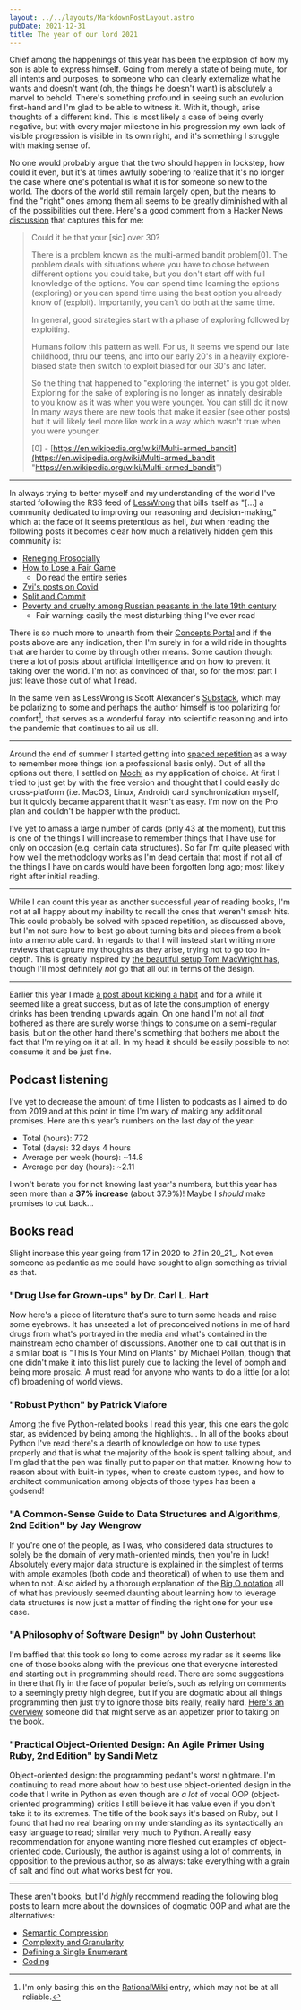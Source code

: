 ```yaml
---
layout: ../../layouts/MarkdownPostLayout.astro
pubDate: 2021-12-31
title: The year of our lord 2021
---
```

Chief among the happenings of this year has been the explosion of how my son is able to express himself. Going from merely a state of being mute, for all intents and purposes, to someone who can clearly externalize what he wants and doesn't want (oh, the things he doesn't want) is absolutely a marvel to behold. There's something profound in seeing such an evolution first-hand and I'm glad to be able to witness it. With it, though, arise thoughts of a different kind. This is most likely a case of being overly negative, but with every major milestone in his progression my own lack of visible progression is visible in its own right, and it's something I struggle with making sense of.

No one would probably argue that the two should happen in lockstep, how could it even, but it's at times awfully sobering to realize that it's no longer the case where one's potential is what it is for someone so new to the world. The doors of the world still remain largely open, but the means to find the "right" ones among them all seems to be greatly diminished with all of the possibilities out there. Here's a good comment from a Hacker News [discussion](https://news.ycombinator.com/item?id=28976069 "Ask HN: Whatever happened to exploring the internet?") that captures this for me:

> Could it be that your \[sic\] over 30?
>
> There is a problem known as the multi-armed bandit problem\[0\]. The problem deals with situations where you have to chose between different options you could take, but you don't start off with full knowledge of the options. You can spend time learning the options (exploring) or you can spend time using the best option you already know of (exploit). Importantly, you can't do both at the same time.
>
> In general, good strategies start with a phase of exploring followed by exploiting.
>
> Humans follow this pattern as well. For us, it seems we spend our late childhood, thru our teens, and into our early 20's in a heavily explore-biased state then switch to exploit biased for our 30's and later.
>
> So the thing that happened to "exploring the internet" is you got older. Exploring for the sake of exploring is no longer as innately desirable to you know as it was when you were younger. You can still do it now. In many ways there are new tools that make it easier (see other posts) but it will likely feel more like work in a way which wasn't true when you were younger.
>
> \[0\] - [https://en.wikipedia.org/wiki/Multi-armed_bandit](https://en.wikipedia.org/wiki/Multi-armed_bandit "https://en.wikipedia.org/wiki/Multi-armed_bandit")

***

In always trying to better myself and my understanding of the world I've started following the RSS feed of [LessWrong](https://www.lesswrong.com/ "LessWrong") that bills itself as "\[...\] a community dedicated to improving our reasoning and decision-making," which at the face of it seems pretentious as hell, _but_ when reading the following posts it becomes clear how much a relatively hidden gem this community is:

* [Reneging Prosocially](https://www.lesswrong.com/posts/sjRG35aq5fosJ6mdG/reneging-prosocially "Reneging Prosocially")
* [How to Lose a Fair Game](https://www.lesswrong.com/posts/fiPNjEGDbxy4mdhhT/how-to-lose-a-fair-game "How to Lose a Fair Game")
  * Do read the entire series
* [Zvi's posts on Covid](https://www.lesswrong.com/users/zvi)
* [Split and Commit](https://www.lesswrong.com/posts/t2LGSDwT7zSnAGybG/split-and-commit "Split and Commit")
* [Poverty and cruelty among Russian peasants in the late 19th century](https://www.lesswrong.com/posts/mhA4vkeaRn9cpxkag/the-bonds-of-family-and-community-poverty-and-cruelty-among "The bonds of family and community: Poverty and cruelty among Russian peasants in the late 19th century")
  * Fair warning: easily the most disturbing thing I've ever read

There is so much more to unearth from their [Concepts Portal](https://www.lesswrong.com/tags/all "Concepts Portal - LessWrong") and if the posts above are any indication, then I'm surely in for a wild ride in thoughts that are harder to come by through other means. Some caution though: there a lot of posts about artificial intelligence and on how to prevent it taking over the world. I'm not as convinced of that, so for the most part I just leave those out of what I read.

In the same vein as LessWrong is Scott Alexander's [Substack](https://astralcodexten.substack.com/ "Astral Codex Ten"), which may be polarizing to some and perhaps the author himself is too polarizing for comfort[^1], that serves as a wonderful foray into scientific reasoning and into the pandemic that continues to ail us all.

***

Around the end of summer I started getting into [spaced repetition](https://ncase.me/remember/ "Nicky Case - How To Remember Anything Forever-ish") as a way to remember more things (on a professional basis only). Out of all the options out there, I settled on [Mochi](https://mochi.cards/ "Mochi - Spaced repetition made easy") as my application of choice. At first I tried to just get by with the free version and thought that I could easily do cross-platform (i.e. MacOS, Linux, Android) card synchronization myself, but it quickly became apparent that it wasn't as easy. I'm now on the Pro plan and couldn't be happier with the product.

I've yet to amass a large number of cards (only 43 at the moment), but this is one of the things I will increase to remember things that I have use for only on occasion (e.g. certain data structures). So far I'm quite pleased with how well the methodology works as I'm dead certain that most if not all of the things I have on cards would have been forgotten long ago; most likely right after initial reading.

***

While I can count this year as another successful year of reading books, I'm not at all happy about my inability to recall the ones that weren't smash hits. This could probably be solved with spaced repetition, as discussed above, but I'm not sure how to best go about turning bits and pieces from a book into a memorable card. In regards to that I will instead start writing more reviews that capture my thoughts as they arise, trying not to go too in-depth. This is greatly inspired by [the beautiful setup Tom MacWright has](https://macwright.com/reading/ "Tom MacWright reading list"), though I'll most definitely _not_ go that all out in terms of the design.

***

Earlier this year I made [a post about kicking a habit](https://usrme.xyz/posts/a-habit-almost-a-year-in/ "Üllar Seerme - A habit (almost) a year in") and for a while it seemed like a great success, but as of late the consumption of energy drinks has been trending upwards again. On one hand I'm not all _that_ bothered as there are surely worse things to consume on a semi-regular basis, but on the other hand there's something that bothers me about the fact that I'm relying on it at all. In my head it should be easily possible to not consume it and be just fine.

## Podcast listening

I've yet to decrease the amount of time I listen to podcasts as I aimed to do from 2019 and at this point in time I'm wary of making any additional promises. Here are this year’s numbers on the last day of the year:

* Total (hours): 772
* Total (days): 32 days 4 hours
* Average per week (hours): \~14.8
* Average per day (hours): \~2.11

I won't berate you for not knowing last year's numbers, but this year has seen more than a **37% increase** (about 37.9%)! Maybe I _should_ make promises to cut back...

## Books read

Slight increase this year going from 17 in 2020 to _21_ in 20_21_. Not even someone as pedantic as me could have sought to align something as trivial as that.

### "Drug Use for Grown-ups" by Dr. Carl L. Hart

Now here's a piece of literature that's sure to turn some heads and raise some eyebrows. It has unseated a lot of preconceived notions in me of hard drugs from what's portrayed in the media and what's contained in the mainstream echo chamber of discussions. Another one to call out that is in a similar boat is "This Is Your Mind on Plants" by Michael Pollan, though that one didn't make it into this list purely due to lacking the level of oomph and being more prosaic. A must read for anyone who wants to do a little (or a lot of) broadening of world views.

### "Robust Python" by Patrick Viafore

Among the five Python-related books I read this year, this one ears the gold star, as evidenced by being among the highlights... In all of the books about Python I've read there's a dearth of knowledge on how to use types properly and that is what the majority of the book is spent talking about, and I'm glad that the pen was finally put to paper on that matter. Knowing how to reason about with built-in types, when to create custom types, and how to architect communication among objects of those types has been a godsend!

### "A Common-Sense Guide to Data Structures and Algorithms, 2nd Edition" by Jay Wengrow

If you're one of the people, as I was, who considered data structures to solely be the domain of very math-oriented minds, then you're in luck! Absolutely every major data structure is explained in the simplest of terms with ample examples (both code and theoretical) of when to use them and when to not. Also aided by a thorough explanation of the [Big O notation](https://en.wikipedia.org/wiki/Big_O_notation "Big O notation - Wikipedia") all of what has previously seemed daunting about learning how to leverage data structures is now just a matter of finding the right one for your use case.

### "A Philosophy of Software Design" by John Ousterhout

I'm baffled that this took so long to come across my radar as it seems like one of those books along with the previous one that everyone interested and starting out in programming should read. There are some suggestions in there that fly in the face of popular beliefs, such as relying on comments to a seemingly pretty high degree, but if you are dogmatic about all things programming then just try to ignore those bits really, really hard. [Here's an overview](https://www.enginarslan.com/posts/a-philosophy-of-software-design "Engin Arslan - A Philosophy of Software Design: It is All About Complexity") someone did that might serve as an appetizer prior to taking on the book.

### "Practical Object-Oriented Design: An Agile Primer Using Ruby, 2nd Edition" by Sandi Metz

Object-oriented design: the programming pedant's worst nightmare. I'm continuing to read more about how to best use object-oriented design in the code that I write in Python as even though are _a lot_ of vocal OOP (object-oriented programming) critics I still believe it has value even if you don't take it to its extremes. The title of the book says it's based on Ruby, but I found that had no real bearing on my understanding as its syntactically an easy language to read; similar very much to Python. A really easy recommendation for anyone wanting more fleshed out examples of object-oriented code. Curiously, the author is against using a lot of comments, in opposition to the previous author, so as always: take everything with a grain of salt and find out what works best for you.

***

These aren't books, but I'd _highly_ recommend reading the following blog posts to learn more about the downsides of dogmatic OOP and what are the alternatives:

* [Semantic Compression](https://caseymuratori.com/blog_0015 "Casey Muratori - Semantic Compression")
* [Complexity and Granularity](https://caseymuratori.com/blog_0016 "Casey Muratori - Complexity and Granularity")
* [Defining a Single Enumerant](https://caseymuratori.com/blog_0017 "Casey Muratori - Defining a Single Enumerant")
* [Coding](https://www.scattered-thoughts.net/writing/coding/ "Jamie Brandon - Coding")

[^1]: I'm only basing this on the [RationalWiki](https://rationalwiki.org/wiki/Scott_Alexander "Scott Alexander - RationalWiki") entry, which may not be at all reliable.
